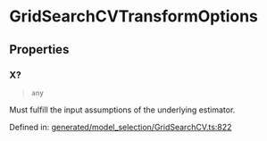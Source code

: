 # GridSearchCVTransformOptions

## Properties

### X?

> `any`

Must fulfill the input assumptions of the underlying estimator.

Defined in:  [generated/model\_selection/GridSearchCV.ts:822](https://github.com/transitive-bullshit/scikit-learn-ts/blob/92ab806/packages/sklearn/src/generated/model_selection/GridSearchCV.ts#L822)
